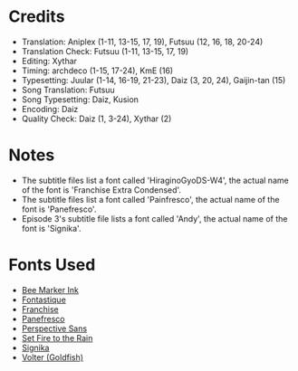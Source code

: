 Credits
=======
* Translation: Aniplex (1-11, 13-15, 17, 19), Futsuu (12, 16, 18, 20-24)
* Translation Check: Futsuu (1-11, 13-15, 17, 19)
* Editing: Xythar
* Timing: archdeco (1-15, 17-24), KmE (16)
* Typesetting: Juular (1-14, 16-19, 21-23), Daiz (3, 20, 24), Gaijin-tan (15)
* Song Translation: Futsuu
* Song Typesetting: Daiz, Kusion 
* Encoding: Daiz
* Quality Check: Daiz (1, 3-24), Xythar (2)

Notes
=====
* The subtitle files list a font called 'HiraginoGyoDS-W4', the actual name of the font
  is 'Franchise Extra Condensed'.
* The subtitle files list a font called 'Painfresco', the actual name of the font is
  'Panefresco'.
* Episode 3's subtitle file lists a font called 'Andy', the actual name of the font is
  'Signika'.

Fonts Used
==========
* [Bee Marker Ink](http://www.dafont.com/bee-marker-ink.font)
* [Fontastique](http://www.dafont.com/fontastique.font)
* [Franchise](http://www.dafont.com/franchise.font)
* [Panefresco](http://www.fontsquirrel.com/fonts/panefresco)
* [Perspective Sans](http://www.dafont.com/perspective-sans.font)
* [Set Fire to the Rain](http://www.dafont.com/set-fire-to-the-rain.font)
* [Signika](http://www.fontsquirrel.com/fonts/signika)
* [Volter (Goldfish)](http://www.dafont.com/volter-goldfish.font)
